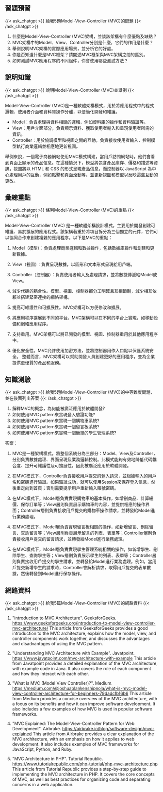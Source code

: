 ## 習題預習
{{< ask_chatgpt >}}
給我5題Model-View-Controller (MVC)的問題
{{< /ask_chatgpt >}}



1. 什麼是Model-View-Controller (MVC)架構，並談該架構有什麼優點及缺點？
2. MVC架構中的Model、View、Controller分別是什麼，它們的作用是什麼？
3. 舉例說明MVC架構的實際應用場景，並分析它的好處。
4. 你是否知道什麼是MVC框架？請闡述MVC框架與MVC架構之間的區別。
5. 如何測試MVC應用程序的不同組件，你會使用哪些測試方法？   

## 說明知識
{{< ask_chatgpt >}}
說明Model-View-Controller (MVC)並舉例
{{< /ask_chatgpt >}}



Model-View-Controller (MVC)是一種軟體架構模式，用於將應用程式中的程式邏輯、使用者介面和資料庫操作分離，以便簡化開發和維護。

- Model：負責處理與資料相關的邏輯，例如資料庫的操作和資料驗證等。
- View：用戶介面部分，負責顯示資料、獲取使用者輸入和呈現使用者所需的資訊。
- Controller：用於協調模型和視圖之間的互動，負責接收使用者輸入，控制模型執行商業邏輯並相應地更新視圖。

舉例來說，一個電子商務網站使用MVC模式構建，當用戶訪問網站時，他們會看到頁面上顯示的產品信息。在這種情況下，模型將包含產品庫存、價格和描述等資訊，視圖將以 HTML 和 CSS 的形式呈現產品信息，而控制器以 JavaScript 為中心處理用戶的互動，例如點擊和頁面滾動等，並更新視圖和模型以反映這些互動的更改。   

## 彙總重點
{{< ask_chatgpt >}}
條列Model-View-Controller (MVC)的重點
{{< /ask_chatgpt >}}



Model-View-Controller (MVC) 是一種軟體架構設計模式，主要用於開發創建可維護、易於擴展的應用程式。該架構著重於將項目拆分為三個獨立的元件，它們可以協同合作來創建複雜的應用程序。以下是MVC的重點：

1. Model（模型）：負責處理商業邏輯和數據操作，包括數據庫操作和創建和更新數據。

2. View（視圖）：負責呈現數據，以圖形和文本形式呈現給用戶端。

3. Controller（控制器）：負責使用者輸入及處理請求，並將數據傳遞給Model或View。

4. 減少代碼的耦合性。模型、視圖、控制器都分工明確且互相節制，減少相互依賴並搭建緊密連接的網絡架構。

5. 提高可維護性和可擴展性。MVC架構可以方便修改和擴展。

6. 將應用程序擴展到不同的平台。MVC架構可以在不同的平台上實現，如移動設備和網絡應用程序。

7. 支持重用。MVC架構可以將已開發的模型、視圖、控制器重用於其他應用程序中。

8. 優化安全性。MVC允許使用加密方法，並將控制器用作入口點以保護系統安全。  整體而言，MVC架構可以幫助開發人員創建更好的應用程序，並為企業提供更優質的產品和服務。   

## 知識測驗
{{< ask_chatgpt >}}
給我5題Model-View-Controller (MVC)的中等難度問題，並在後面列出答案
{{< /ask_chatgpt >}}



1. 解釋MVC的概念，為何能被廣泛應用於軟體開發?
2. 如何使用MVC pattern來實現登入驗證功能?
3. 如何使用MVC pattern來實現一個購物車系統?
4. 如何使用MVC pattern來實現一個留言板系統?
5. 如何使用MVC pattern來實現一個簡單的學生管理系統?

答案：

1. MVC是一種架構模式，將整個系統分為三部分：Model、View及Controller，分別負責數據處理、界面呈現及業務邏輯控制。此模式能夠有效地降低代碼耦合度、提升可維護性及可擴展性，因此被廣泛應用於軟體開發。

2. 在MVC模式下，Controller負責接收用戶提交的登入請求，並根據輸入的用戶名和密碼進行驗證。如果驗證成功，就可以使用Session來保存登入信息，然後重定向到首頁；否則需要提示用戶重新輸入賬號密碼。

3. 在MVC模式下，Model層負責實現購物車的基本操作，如增刪商品、計算總價、保存訂單等；View層則負責展示購物車的內容，並提供相應的操作界面；Controller層則負責接收用戶提交的購物車操作請求，並轉發給Model進行業務處理。

4. 在MVC模式下，Model層負責實現留言板相關的操作，如新增留言、刪除留言、查詢留言等；View層則負責展示留言的列表、表單等；Controller層則負責接收用戶提交的留言請求，並轉發給Model進行業務處理。

5. 在MVC模式下，Model層負責實現學生管理系統相關的操作，如新增學生、刪除學生、查詢學生等；View層則負責展示學生的列表、表單等；Controller層則負責接收用戶提交的學生請求，並轉發給Model進行業務處理。例如，當用戶提交新增學生的請求時，Controller會解析請求，取得用戶提交的表單數據，然後轉發到Model進行保存操作。   

## 網路資料
{{< ask_chatgpt >}}
給我5篇Model-View-Controller (MVC)的網路資料
{{< /ask_chatgpt >}}



1. "Introduction to MVC Architecture". GeeksforGeeks. https://www.geeksforgeeks.org/introduction-to-model-view-controller-mvc-architecture/
This article from GeeksforGeeks provides a good introduction to the MVC architecture, explains how the model, view, and controller components work together, and discusses the advantages and disadvantages of using the MVC pattern.

2. "Understanding MVC Architecture with Example". Javatpoint. https://www.javatpoint.com/mvc-architecture-with-example
This article from Javatpoint provides a detailed explanation of the MVC architecture, with example code in Java. It also covers the role of each component and how they interact with each other.

3. "What is MVC (Model View Controller)?". Medium. https://medium.com/@joshuablankenshipnola/what-is-mvc-model-view-controller-architecture-for-beginners-79dadc1b16b6
This article from Medium provides a concise overview of the MVC architecture, with a focus on its benefits and how it can improve software development. It also includes a few examples of how MVC is used in popular software frameworks.

4. "MVC Explained: The Model-View-Controller Pattern for Web Development". Airbrake. https://airbrake.io/blog/software-design/mvc-explained
This article from Airbrake provides a clear explanation of the MVC architecture, with an emphasis on how it applies to web development. It also includes examples of MVC frameworks for JavaScript, Python, and Ruby.

5. "MVC Architecture in PHP". Tutorial Republic. https://www.tutorialrepublic.com/php-tutorial/php-mvc-architecture.php
This article from Tutorial Republic provides a step-by-step guide to implementing the MVC architecture in PHP. It covers the core concepts of MVC, as well as best practices for organizing code and separating concerns in a web application.   

